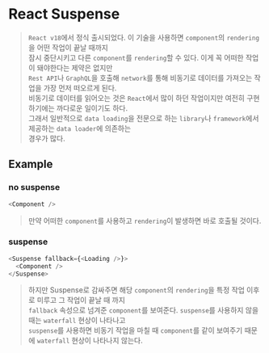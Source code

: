 # React Suspense
> `React v18`에서 정식 출시되었다. 이 기술을 사용하면 `component`의 `rendering`을 어떤 작업이 끝날 때까지  
> 잠시 중단시키고 다른 `component`를 `rendering`할 수 있다. 이게 꼭 어떠한 작업이 돼야한다는 제약은 없지만  
> `Rest API`나 `GraphQL`을 호출해 `network`를 통해 비동기로 데이터를 가져오는 작업을 가장 먼저 떠오르게 된다.  
> 비동기로 데이터를 읽어오는 것은 `React`에서 많이 하던 작업이지만 여전히 구현하기에는 까다로운 일이기도 하다.  
> 그래서 일반적으로 `data loading`을 전문으로 하는 `library`나 `framework`에서 제공하는 `data loader`에 의존하는  
> 경우가 많다.

## Example
### no suspense
```js
<Component />
```
> 만약 어떠한 `component`를 사용하고 `rendering`이 발생하면 바로 호출될 것이다.

### suspense
```js
<Suspense fallback={<Loading />}>
  <Component />
</Suspense>
```
> 하지만 Suspense로 감싸주면 해당 `component`의 `rendering`을 특정 작업 이후로 미루고 그 작업이 끝날 때 까지  
> `fallback` 속성으로 넘겨준 `component`를 보여준다. `suspense`를 사용하지 않을 때는 `waterfall` 현상이 나타나고  
> `suspense`를 사용하면 비동기 작업을 마칠 때 `component`를 같이 보여주기 때문에 `waterfall` 현상이 나타나지 않는다.
